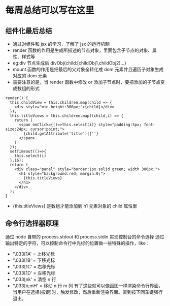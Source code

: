 <!--
 * @Description: 第17周学习总结
 * @Author: Looper
 * @Date: 2020-04-22 21:47:02
 * @LastEditors: Looper
 * @LastEditTime: 2020-08-05 22:57:53
 * @FilePath: \Frontend-01-Template\week17\NOTE.md
-->

# 每周总结可以写在这里

## 组件化最后总结

- 通过对组件和 jsx 的学习，了解了 jsx 的运行机制
- render 函数的作用是生成所描述的节点对象，里面包含子节点的对象、属性、样式等
- eg:div 节点生成后 divObj{child:[childObj1,childObj2]...}
- mount 函数的作用是把最后的父对象全转化成 dom 元素并且遍历子对象生成对应的 dom 元素
- 需要注意的是，当 render 函数中修改 or 添加子节点时，要把添加的子节点变成数组的形式

```
render() {
  this.childView = this.children.map(child => {
    <div style="min-height:300px;">{child}</div>
  });
  this.titleViews = this.children.map((child,i) => {
    return (
      <span onClick={()=>this.select(i)} style="padding:5px; font-size:24px; cursor:point;">
        {child.getAttribute('title')||''}
      </span>
    )
  });
  setTimeout(()=>{
    this.select(i)
  },16);
  return (
    <div class="panel" style="border:1px solid green; width 300px;">
      <h1 style="background:red; margin:0;">
        {this.titleViews}
      </h1>
    </div>
  );
}
```

- {this.titleViews} 是数组才能添加到 h1 元素对象的 child 属性里

## 命令行选择器原理

通过 node 自带的 process.stdout 和 process.stdin 实现控制台的命令选择
通过输出特定的字符，可以控制命令行中光标的位置做一些特殊的操作，like：

- '\033[1A' = 上移光标
- '\033[1B' = 下移光标
- '\033[1C' = 右移光标
- '\033[1D' = 左移光标
- '\033[nk' = 清空 n 行
- '\033[n;mH' = 移动 n 行 m 列
  有了这些就可以像画图一样渲染命令行界面，当用户在选择(按键)时，触发修改，然后重新渲染界面。直到按下回车键强行退出。
